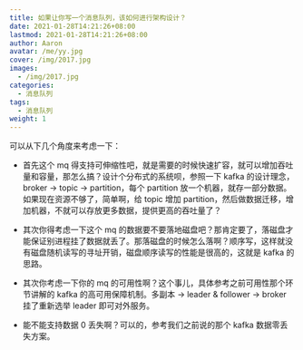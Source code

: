 ```yaml
---
title: 如果让你写一个消息队列，该如何进行架构设计？
date: 2021-01-28T14:21:26+08:00
lastmod: 2021-01-28T14:21:26+08:00
author: Aaron
avatar: /me/yy.jpg
cover: /img/2017.jpg
images:
  - /img/2017.jpg
categories:
  - 消息队列
tags:
  - 消息队列
weight: 1
---
```


可以从下几个角度来考虑一下：

- 首先这个 mq 得支持可伸缩性吧，就是需要的时候快速扩容，就可以增加吞吐量和容量，那怎么搞？设计个分布式的系统呗，参照一下 kafka 的设计理念，broker -> topic -> partition，每个 partition 放一个机器，就存一部分数据。如果现在资源不够了，简单啊，给 topic 增加 partition，然后做数据迁移，增加机器，不就可以存放更多数据，提供更高的吞吐量了？

- 其次你得考虑一下这个 mq 的数据要不要落地磁盘吧？那肯定要了，落磁盘才能保证别进程挂了数据就丢了。那落磁盘的时候怎么落啊？顺序写，这样就没有磁盘随机读写的寻址开销，磁盘顺序读写的性能是很高的，这就是 kafka 的思路。

- 其次你考虑一下你的 mq 的可用性啊？这个事儿，具体参考之前可用性那个环节讲解的 kafka 的高可用保障机制。多副本 -> leader & follower -> broker 挂了重新选举 leader 即可对外服务。

- 能不能支持数据 0 丢失啊？可以的，参考我们之前说的那个 kafka 数据零丢失方案。



